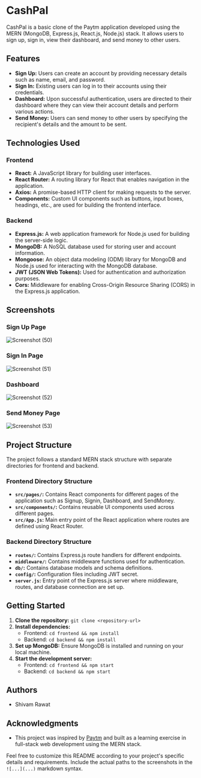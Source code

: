 # CashPal

CashPal is a basic clone of the Paytm application developed using the MERN (MongoDB, Express.js, React.js, Node.js) stack. It allows users to sign up, sign in, view their dashboard, and send money to other users.

## Features

- **Sign Up:** Users can create an account by providing necessary details such as name, email, and password.
- **Sign In:** Existing users can log in to their accounts using their credentials.
- **Dashboard:** Upon successful authentication, users are directed to their dashboard where they can view their account details and perform various actions.
- **Send Money:** Users can send money to other users by specifying the recipient's details and the amount to be sent.

## Technologies Used

### Frontend
- **React:** A JavaScript library for building user interfaces.
- **React Router:** A routing library for React that enables navigation in the application.
- **Axios:** A promise-based HTTP client for making requests to the server.
- **Components:** Custom UI components such as buttons, input boxes, headings, etc., are used for building the frontend interface.

### Backend
- **Express.js:** A web application framework for Node.js used for building the server-side logic.
- **MongoDB:** A NoSQL database used for storing user and account information.
- **Mongoose:** An object data modeling (ODM) library for MongoDB and Node.js used for interacting with the MongoDB database.
- **JWT (JSON Web Tokens):** Used for authentication and authorization purposes.
- **Cors:** Middleware for enabling Cross-Origin Resource Sharing (CORS) in the Express.js application.

## Screenshots

### Sign Up Page

![Screenshot (50)](https://github.com/ShivamRawat6397/CashPal/assets/85786765/a69ac52b-c912-4dce-87fc-b0efa128c40a)


### Sign In Page

![Screenshot (51)](https://github.com/ShivamRawat6397/CashPal/assets/85786765/5673d840-afe0-432f-9fe3-23086b182080)


### Dashboard

![Screenshot (52)](https://github.com/ShivamRawat6397/CashPal/assets/85786765/a581ee6b-d661-4b9c-8216-c6416c834a44)



### Send Money Page

![Screenshot (53)](https://github.com/ShivamRawat6397/CashPal/assets/85786765/f4414893-53a7-4d68-bbb3-38800f5bedc0)


## Project Structure

The project follows a standard MERN stack structure with separate directories for frontend and backend.

### Frontend Directory Structure
- **`src/pages/`:** Contains React components for different pages of the application such as Signup, Signin, Dashboard, and SendMoney.
- **`src/components/`:** Contains reusable UI components used across different pages.
- **`src/App.js`:** Main entry point of the React application where routes are defined using React Router.

### Backend Directory Structure
- **`routes/`:** Contains Express.js route handlers for different endpoints.
- **`middleware/`:** Contains middleware functions used for authentication.
- **`db/`:** Contains database models and schema definitions.
- **`config/`:** Configuration files including JWT secret.
- **`server.js`:** Entry point of the Express.js server where middleware, routes, and database connection are set up.

## Getting Started

1. **Clone the repository:** `git clone <repository-url>`
2. **Install dependencies:**
   - Frontend: `cd frontend && npm install`
   - Backend: `cd backend && npm install`
3. **Set up MongoDB:** Ensure MongoDB is installed and running on your local machine.
4. **Start the development server:**
   - Frontend: `cd frontend && npm start`
   - Backend: `cd backend && npm start`

## Authors

- Shivam Rawat

## Acknowledgments

- This project was inspired by [Paytm](https://paytm.com/) and built as a learning exercise in full-stack web development using the MERN stack.

Feel free to customize this README according to your project's specific details and requirements. Include the actual paths to the screenshots in the `![...](...)` markdown syntax.
